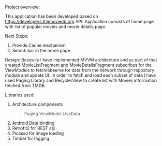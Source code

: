 Project overview:

This application has been developed based on https://developers.themoviedb.org API.
Application consists of home page with list of popular movies and movie details page.

Next Steps:
1.	Provide Cache mechanism
2.	Search bar in the home page.

Design:
Basically I have implemented MVVM architecture and as part of that created MovieListFragment and MovieDetailsFragment subscribes for the ViewModels to fetch/observe for data from the network through repository module and update UI.
In order to fetch and load each  subset of data I have used Paging Library and RecyclerView to create list with Movies information fetched from TMDB. 


Libraries used:
1. Architecture components
   > Paging
   > ViewModel
   > LiveData
2. Android Data binding
3. Retrofit2 for REST api 
4. Picasso for image loading
5. Timber for logging
